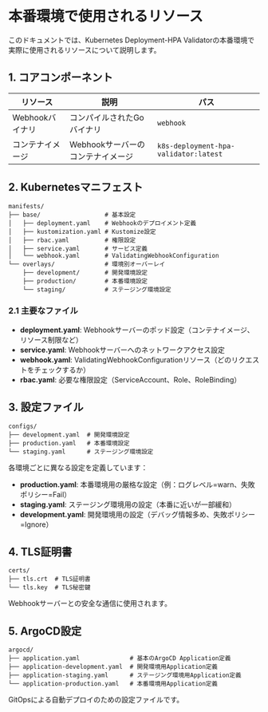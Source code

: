 # 本番環境で使用されるリソース

このドキュメントでは、Kubernetes Deployment-HPA Validatorの本番環境で実際に使用されるリソースについて説明します。

## 1. コアコンポーネント

| リソース | 説明 | パス |
|---------|------|------|
| Webhookバイナリ | コンパイルされたGoバイナリ | `webhook` |
| コンテナイメージ | Webhookサーバーのコンテナイメージ | `k8s-deployment-hpa-validator:latest` |

## 2. Kubernetesマニフェスト

```
manifests/
├── base/                  # 基本設定
│   ├── deployment.yaml    # Webhookのデプロイメント定義
│   ├── kustomization.yaml # Kustomize設定
│   ├── rbac.yaml          # 権限設定
│   ├── service.yaml       # サービス定義
│   └── webhook.yaml       # ValidatingWebhookConfiguration
└── overlays/              # 環境別オーバーレイ
    ├── development/       # 開発環境設定
    ├── production/        # 本番環境設定
    └── staging/           # ステージング環境設定
```

### 2.1 主要なファイル

- **deployment.yaml**: Webhookサーバーのポッド設定（コンテナイメージ、リソース制限など）
- **service.yaml**: Webhookサーバーへのネットワークアクセス設定
- **webhook.yaml**: ValidatingWebhookConfigurationリソース（どのリクエストをチェックするか）
- **rbac.yaml**: 必要な権限設定（ServiceAccount、Role、RoleBinding）

## 3. 設定ファイル

```
configs/
├── development.yaml  # 開発環境設定
├── production.yaml   # 本番環境設定
└── staging.yaml      # ステージング環境設定
```

各環境ごとに異なる設定を定義しています：

- **production.yaml**: 本番環境用の厳格な設定（例：ログレベル=warn、失敗ポリシー=Fail）
- **staging.yaml**: ステージング環境用の設定（本番に近いが一部緩和）
- **development.yaml**: 開発環境用の設定（デバッグ情報多め、失敗ポリシー=Ignore）

## 4. TLS証明書

```
certs/
├── tls.crt  # TLS証明書
└── tls.key  # TLS秘密鍵
```

Webhookサーバーとの安全な通信に使用されます。

## 5. ArgoCD設定

```
argocd/
├── application.yaml              # 基本のArgoCD Application定義
├── application-development.yaml  # 開発環境用Application定義
├── application-staging.yaml      # ステージング環境用Application定義
└── application-production.yaml   # 本番環境用Application定義
```

GitOpsによる自動デプロイのための設定ファイルです。